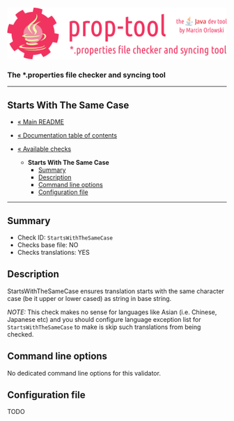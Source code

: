 ![prop-tool logo](../../artwork/prop-tool-logo.png)

### The *.properties file checker and syncing tool ###

---

## Starts With The Same Case ##

* [« Main README](../../README.md)
* [« Documentation table of contents](../README.md)


* [« Available checks](README.md)
  * **Starts With The Same Case**
    * [Summary](#summary)
    * [Description](#description)
    * [Command line options](#command-line-options)
    * [Configuration file](#configuration-file)

---

## Summary ##

* Check ID: `StartsWithTheSameCase`
* Checks base file: NO
* Checks translations: YES

## Description ##

StartsWithTheSameCase ensures translation starts with the same character case (be it upper or lower cased) as string in base string.

*NOTE:* This check makes no sense for languages like Asian (i.e. Chinese, Japanese etc) and you should configure language exception
list for `StartsWithTheSameCase` to make is skip such translations from being checked.

## Command line options ##

No dedicated command line options for this validator.

## Configuration file ##

TODO
